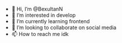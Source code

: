 - 👋 Hi, I’m @BexultanN
- 👀 I’m interested in develop
- 🌱 I’m currently learning frontend
- 💞️ I’m looking to collaborate on social media
- 📫 How to reach me idk

<!---
BexultanN/BexultanN is a ✨ special ✨ repository because its `README.md` (this file) appears on your GitHub profile.
You can click the Preview link to take a look at your changes.
--->
